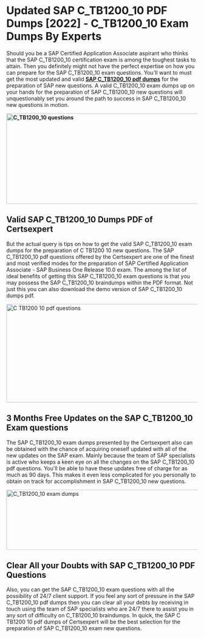 <h1><strong>Updated SAP C_TB1200_10 PDF Dumps [2022] - C_TB1200_10 Exam Dumps By Experts&nbsp;</strong></h1>
<p><span style="font-weight: 400;">Should you be a SAP Certified Application Associate aspirant who thinks that the SAP C_TB1200_10 certification exam is among the toughest tasks to attain. Then you definitely might not have the perfect expertise on how you can prepare for the SAP C_TB1200_10 exam questions. You'll want to must get the most updated and valid <strong><a href="https://www.certsexpert.com/C_TB1200_10-pdf-questions.html">SAP C_TB1200_10 pdf dumps</a></strong> for the preparation of SAP new questions. A valid  C_TB1200_10 exam dumps up on your hands for the preparation of SAP C_TB1200_10 new questions will unquestionably set you around the path to success in SAP C_TB1200_10 new questions in motion.</span></p>
<p><span style="font-weight: 400;"><strong><img style="display: block; margin-left: auto; margin-right: auto;" src="https://i.ibb.co/QXh983F/73475278-2429792180625311-4586132736837681152-n.jpg" alt="C_TB1200_10 questions" width="632" height="238" /></strong></span></p>
<h2><strong>Valid SAP C_TB1200_10 Dumps PDF of Certsexpert</strong></h2>
<p><span style="font-weight: 400;">But the actual query is tips on how to get the valid SAP C_TB1200_10 exam dumps for the preparation of C TB1200 10 new questions. The SAP C_TB1200_10 pdf questions offered by the Certsexpert are one of the finest and most verified modes for the preparation of SAP Certified Application Associate - SAP Business One Release 10.0 exam. The among the list of ideal benefits of getting this SAP C_TB1200_10 exam questions is that you may possess the SAP C_TB1200_10 braindumps within the PDF format. Not just this you can also download the demo version of SAP C_TB1200_10 dumps pdf.</span></p>
<p><span style="font-weight: 400;"><img style="display: block; margin-left: auto; margin-right: auto;" src="https://i.ibb.co/Jd8hN2L/76714008-3182067705200142-8735104740007870464-n.jpg" alt="C TB1200 10 pdf questions" width="701" height="259" /></span></p>
<h2><strong>3 Months Free Updates on the SAP C_TB1200_10 Exam questions</strong></h2>
<p><span style="font-weight: 400;">The SAP C_TB1200_10 exam dumps presented by the Certsexpert also can be obtained with the chance of acquiring oneself updated with all of the new updates on the SAP exam. Mainly because the team of SAP specialists is active who keeps a keen eye on all the changes on the SAP C_TB1200_10 pdf questions. You'll be able to have these updates free of charge for as much as 90 days. This makes it even less complicated for you personally to obtain on track for accomplishment in SAP C_TB1200_10 new questions.</span></p>
<p><span style="font-weight: 400;"><a href="https://www.certsexpert.com/C_TB1200_10-pdf-questions.html"><img style="display: block; margin-left: auto; margin-right: auto;" src="https://i.ibb.co/TMnKrkJ/75398236-424489711531572-5064688549987614720-n.jpg" alt="C_TB1200_10 exam dumps" width="714" height="158" /></a></span></p>
<h2><strong>Clear All your Doubts with SAP C_TB1200_10 PDF Questions</strong></h2>
<p>Also, you can get the SAP C_TB1200_10 exam questions with all the possibility of 24/7 client support. If you feel any sort of pressure in the SAP C_TB1200_10 pdf dumps then you can clear all your debts by receiving in touch using the team of SAP specialists who are 24/7 there to assist you in any sort of difficulty on  C_TB1200_10 braindumps. In quick, the SAP C TB1200 10 pdf dumps of Certsexpert will be the best selection for the preparation of SAP C_TB1200_10 exam new questions.</p>
